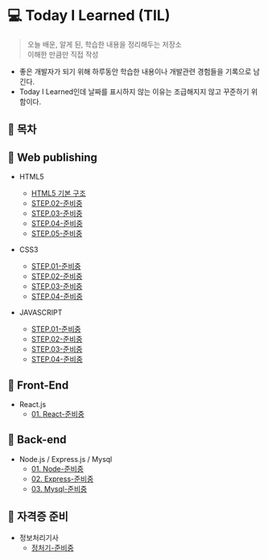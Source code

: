 # 💻 Today I Learned (TIL)
>오늘 배운, 알게 된, 학습한 내용을 정리해두는 저장소  
>이해한 만큼만 직접 작성  

* 좋은 개발자가 되기 위해 하루동안 학습한 내용이나 개발관련 경험들을 기록으로 남긴다.
* Today I Learned인데 날짜를 표시하지 않는 이유는 조급해지지 않고 꾸준하기 위함이다.

## 📌 목차

## 📝 Web publishing
* HTML5 
    * [HTML5 기본 구조](https://github.com/zhzkdls/TIL/blob/main/HTML/Step01.md)
    * [STEP.02-준비중](https://github.com)
    * [STEP.03-준비중](https://github.com)
    * [STEP.04-준비중](https://github.com)
    * [STEP.05-준비중](https://github.com)
  
    
* CSS3  
    * [STEP.01-준비중](https://github.com)
    * [STEP.02-준비중](https://github.com)
    * [STEP.03-준비중](https://github.com)
    * [STEP.04-준비중](https://github.com)

* JAVASCRIPT  
    * [STEP.01-준비중](https://github.com)
    * [STEP.02-준비중](https://github.com)
    * [STEP.03-준비중](https://github.com)
    * [STEP.04-준비중](https://github.com)
  

## 📝 Front-End
* React.js 
    * [01. React-준비중](https://github.com)

## 📝 Back-end
* Node.js / Express.js / Mysql 
    * [01. Node-준비중](https://github.com)
    * [02. Express-준비중](https://github.com)
    * [03. Mysql-준비중](https://github.com)

## 📝 자격증 준비
* 정보처리기사 
    * [정처기-준비중](https://github.com)

<!-- 2. **TIL repo를 본인 계정에 fork** -->





